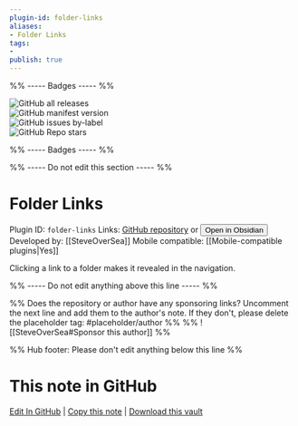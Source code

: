 ```yaml
---
plugin-id: folder-links
aliases:
- Folder Links
tags: 
- 
publish: true
---
```


%% ----- Badges ----- %%

![GitHub all releases](https://img.shields.io/github/downloads/SteveOverSea/obsidian-folder-links/total?color=573E7A&logo=github&style=for-the-badge)   
![GitHub manifest version](https://img.shields.io/github/manifest-json/v/SteveOverSea/obsidian-folder-links?color=573E7A&logo=github&style=for-the-badge)   
![GitHub issues by-label](https://img.shields.io/github/issues/SteveOverSea/obsidian-folder-links/help%20wanted?color=573E7A&logo=github&style=for-the-badge)   
![GitHub Repo stars](https://img.shields.io/github/stars/SteveOverSea/obsidian-folder-links?color=573E7A&logo=github&style=for-the-badge)

%% ----- Badges ----- %%

%% ----- Do not edit this section ----- %%

# Folder Links

Plugin ID: `folder-links`
Links: [GitHub repository](https://github.com/SteveOverSea/obsidian-folder-links) or [<button id=HH>Open in Obsidian</button>](obsidian://show-plugin?id=folder-links)
Developed by: [[SteveOverSea]]
Mobile compatible: [[Mobile-compatible plugins|Yes]]

Clicking a link to a folder makes it revealed in the navigation.

%% ----- Do not edit anything above this line ----- %% 

%% Does the repository or author have any sponsoring links? Uncomment the next line and add them to the author's note. If they don't, please delete the placeholder tag: #placeholder/author %%
%% ![[SteveOverSea#Sponsor this author]] %%

%% Hub footer: Please don't edit anything below this line %%

# This note in GitHub

<span class="git-footer">[Edit In GitHub](https://github.dev/obsidian-community/obsidian-hub/blob/main/02%20-%20Community%20Expansions/02.05%20All%20Community%20Expansions/Plugins/folder-links.md "git-hub-edit-note") | [Copy this note](https://raw.githubusercontent.com/obsidian-community/obsidian-hub/main/02%20-%20Community%20Expansions/02.05%20All%20Community%20Expansions/Plugins/folder-links.md "git-hub-copy-note") | [Download this vault](https://github.com/obsidian-community/obsidian-hub/archive/refs/heads/main.zip "git-hub-download-vault") </span>
